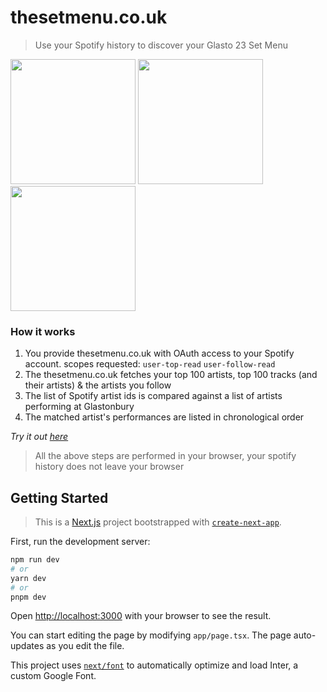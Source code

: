 # thesetmenu.co.uk
> Use your Spotify history to discover your Glasto 23 Set Menu

<img src="https://github.com/JHFarrant/thesetmenu/assets/3439407/bf4cd0a1-8c0c-4e9a-a397-0ba1a2e59567" width="200px">
<img src="https://github.com/JHFarrant/thesetmenu/assets/3439407/0086325f-69b4-42f1-a43e-01dbfdfd6d10" width="200px">
<img src="https://github.com/JHFarrant/thesetmenu/assets/3439407/95af02e1-4952-4190-85b0-2537c292490c" width="200px">

### How it works

1. You provide thesetmenu.co.uk with OAuth access to your Spotify account. scopes requested: `user-top-read` `user-follow-read`
2. The thesetmenu.co.uk fetches your top 100 artists, top 100 tracks (and their artists) & the artists you follow
3. The list of Spotify artist ids is compared against a list of artists performing at Glastonbury
4. The matched artist's performances are listed in chronological order

*Try it out [here](https://thesetmenu.co.uk)*

> All the above steps are performed in your browser, your spotify history does not leave your browser

## Getting Started

> This is a [Next.js](https://nextjs.org/) project bootstrapped with [`create-next-app`](https://github.com/vercel/next.js/tree/canary/packages/create-next-app).

First, run the development server:

```bash
npm run dev
# or
yarn dev
# or
pnpm dev
```

Open [http://localhost:3000](http://localhost:3000) with your browser to see the result.

You can start editing the page by modifying `app/page.tsx`. The page auto-updates as you edit the file.

This project uses [`next/font`](https://nextjs.org/docs/basic-features/font-optimization) to automatically optimize and load Inter, a custom Google Font.
